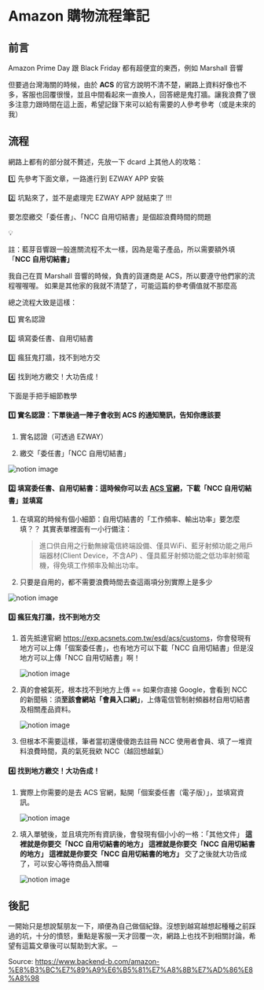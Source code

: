 # Amazon 購物流程筆記

## 前言

Amazon Prime Day 跟 Black Friday 都有超便宜的東西，例如 Marshall 音響

但要過台灣海關的時候，由於 **ACS** 的官方說明不清不楚，網路上資料好像也不多，客服也回覆很慢，並且中間看起來一直換人，回答總是鬼打牆。讓我浪費了很多注意力跟時間在這上面，希望記錄下來可以給有需要的人參考參考（或是未來的我）

## 流程

網路上都有的部分就不贅述，先放一下 dcard 上其他人的攻略：

1️⃣ 先參考下面文章，一路進行到 EZWAY APP 安裝

2️⃣ 坑點來了，並不是處理完 EZWAY APP 就結束了 !!!

要怎麼繳交「委任書」、「NCC 自用切結書」是個超浪費時間的問題

💡

註：藍芽音響跟一般進關流程不太一樣，因為是電子產品，所以需要額外填「**NCC 自用切結書」**

我自己在買 Marshall 音響的時候，負責的貨運商是 ACS，所以要遵守他們家的流程喔喔喔。 如果是其他家的我就不清楚了，可能這篇的參考價值就不那麼高

總之流程大致是這樣：

1️⃣ 實名認證

2️⃣ 填寫委任書、自用切結書

3️⃣ 瘋狂鬼打牆，找不到地方交

4️⃣ 找到地方繳交！大功告成！

下面是手把手細節教學

#### 1️⃣ 實名認證：下單後過一陣子會收到 ACS 的通知簡訊，告知你應該要

1. 實名認證（可透過 EZWAY）

2. 繳交「委任書」「NCC 自用切結書」



![notion image](https://www.backend-b.com/_next/image?url=https%3A%2F%2Fwww.notion.so%2Fimage%2Fhttps%253A%252F%252Fprod-files-secure.s3.us-west-2.amazonaws.com%252F0786106d-95fd-4999-b526-8595056ea48c%252F3ebda14f-f9a4-4486-9636-278a914445a9%252FACS-notification.jpg%3Ftable%3Dblock%26id%3D14761fa7-980f-8026-8822-f1e1e963c3ae%26cache%3Dv2&w=1920&q=75)

#### 2️⃣ 填寫委任書、自用切結書：這時候你可以去 [ACS 官網](https://exp.acsnets.com.tw/esd/acs/customs)，下載「NCC 自用切結書」並填寫

1. 在填寫的時候有個小細節：自用切結書的「工作頻率、輸出功率」要怎麼填？？ 其實表單裡面有一小行備注：

   > 進口供自用之行動無線電信終端設備、僅具WiFi、藍牙射頻功能之用戶端器材(Client Device，不含AP) 、僅具藍牙射頻功能之低功率射頻電機，得免填工作頻率及輸出功率。

2. 只要是自用的，都不需要浪費時間去查這兩項分別實際上是多少



![notion image](https://www.backend-b.com/_next/image?url=https%3A%2F%2Fwww.notion.so%2Fimage%2Fhttps%253A%252F%252Fprod-files-secure.s3.us-west-2.amazonaws.com%252F0786106d-95fd-4999-b526-8595056ea48c%252F33b9b731-c6aa-4daf-aa08-05b1c31170d9%252FScreenshot_2024-11-24_at_12.29.54_AM.png%3Ftable%3Dblock%26id%3D14761fa7-980f-8081-85c3-c4ee7a092389%26cache%3Dv2&w=3840&q=75)

#### 3️⃣ 瘋狂鬼打牆，找不到地方交

1. 首先抵達官網 <https://exp.acsnets.com.tw/esd/acs/customs>，你會發現有地方可以上傳「個案委任書」，也有地方可以下載「NCC 自用切結書」但是沒地方可以上傳「NCC 自用切結書」啊！

   

   ![notion image](https://www.backend-b.com/_next/image?url=https%3A%2F%2Fwww.notion.so%2Fimage%2Fhttps%253A%252F%252Fprod-files-secure.s3.us-west-2.amazonaws.com%252F0786106d-95fd-4999-b526-8595056ea48c%252Fd692d3ca-3780-4749-8db0-87316e512351%252Fimage.png%3Ftable%3Dblock%26id%3D14761fa7-980f-8039-a68c-e998cf14df18%26cache%3Dv2&w=2048&q=75)

2. 真的會被氣死，根本找不到地方上傳 == 如果你直接 Google，會看到 NCC 的新聞稿：須**至該會網站「會員入口網」**，上傳電信管制射頻器材自用切結書及相關產品資料。

   

   ![notion image](https://www.backend-b.com/_next/image?url=https%3A%2F%2Fwww.notion.so%2Fimage%2Fhttps%253A%252F%252Fprod-files-secure.s3.us-west-2.amazonaws.com%252F0786106d-95fd-4999-b526-8595056ea48c%252Faf606528-4b81-4b78-92c8-ead3c2c0a0dc%252Fimage.png%3Ftable%3Dblock%26id%3D14761fa7-980f-80b3-ad32-ce23842a75df%26cache%3Dv2&w=1920&q=75)

3. 但根本不需要這樣，筆者當初還傻傻跑去註冊 NCC 使用者會員、填了一堆資料浪費時間，真的氣死我欸 NCC（越回想越氣）

#### 4️⃣ 找到地方繳交！大功告成！

1. 實際上你需要的是去 ACS 官網，點開「個案委任書（電子版）」，並填寫資訊。

   

   ![notion image](https://www.backend-b.com/_next/image?url=https%3A%2F%2Fwww.notion.so%2Fimage%2Fhttps%253A%252F%252Fprod-files-secure.s3.us-west-2.amazonaws.com%252F0786106d-95fd-4999-b526-8595056ea48c%252F6134640c-b370-4a35-b026-25ed08ad4563%252FScreenshot_2024-11-24_at_12.52.49_AM.png%3Ftable%3Dblock%26id%3D14761fa7-980f-8056-871f-cfe4657645a8%26cache%3Dv2&w=3840&q=75)

2. 填入單號後，並且填完所有資訊後，會發現有個小小的一格：「其他文件」 **這裡就是你要交「NCC 自用切結書的地方」 這裡就是你要交「NCC 自用切結書的地方」 這裡就是你要交「NCC 自用切結書的地方」** 交了之後就大功告成了，可以安心等待商品入關囉

   

   ![notion image](https://www.backend-b.com/_next/image?url=https%3A%2F%2Fwww.notion.so%2Fimage%2Fhttps%253A%252F%252Fprod-files-secure.s3.us-west-2.amazonaws.com%252F0786106d-95fd-4999-b526-8595056ea48c%252F60152601-d820-4ab2-a7ca-5eac525b101c%252FScreenshot_2024-11-24_at_12.49.04_AM.png%3Ftable%3Dblock%26id%3D14761fa7-980f-808b-bae8-c2bdb7640c55%26cache%3Dv2&w=3840&q=75)

## 後記

一開始只是想說幫朋友一下，順便為自己做個紀錄。沒想到越寫越想起種種之前踩過的坑，十分的憤怒，重點是客服一天才回覆一次，網路上也找不到相關討論，希望有這篇文章後可以幫助到大家。－



Source: <https://www.backend-b.com/amazon-%E8%B3%BC%E7%89%A9%E6%B5%81%E7%A8%8B%E7%AD%86%E8%A8%98>